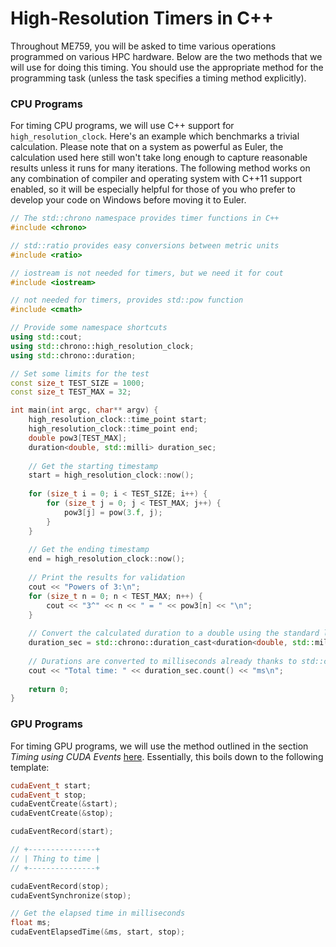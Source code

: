 # High-Resolution Timers in C++
Throughout ME759, you will be asked to time various operations programmed on various HPC hardware. Below are the two methods that we will use for doing this timing. You should use the appropriate method for the programming task (unless the task specifies a timing method explicitly).

### CPU Programs
For timing CPU programs, we will use C++ support for `high_resolution_clock`. Here's an example which benchmarks a trivial calculation. Please note that on a system as powerful as Euler, the calculation used here still won't take long enough to capture reasonable results unless it runs for many iterations. The following method works on any combination of compiler and operating system with C++11 support enabled, so it will be especially helpful for those of you who prefer to develop your code on Windows before moving it to Euler.

```C++
// The std::chrono namespace provides timer functions in C++
#include <chrono>

// std::ratio provides easy conversions between metric units
#include <ratio>

// iostream is not needed for timers, but we need it for cout
#include <iostream>

// not needed for timers, provides std::pow function
#include <cmath>

// Provide some namespace shortcuts
using std::cout;
using std::chrono::high_resolution_clock;
using std::chrono::duration;

// Set some limits for the test
const size_t TEST_SIZE = 1000;
const size_t TEST_MAX = 32;

int main(int argc, char** argv) {
    high_resolution_clock::time_point start;
    high_resolution_clock::time_point end;
    double pow3[TEST_MAX];
    duration<double, std::milli> duration_sec;
    
    // Get the starting timestamp
    start = high_resolution_clock::now();
    
    for (size_t i = 0; i < TEST_SIZE; i++) {
        for (size_t j = 0; j < TEST_MAX; j++) {
            pow3[j] = pow(3.f, j);
        }
    }
    
    // Get the ending timestamp
    end = high_resolution_clock::now();
    
    // Print the results for validation
    cout << "Powers of 3:\n";
    for (size_t n = 0; n < TEST_MAX; n++) {
        cout << "3^" << n << " = " << pow3[n] << "\n";
    }
    
    // Convert the calculated duration to a double using the standard library
    duration_sec = std::chrono::duration_cast<duration<double, std::milli>>(end - start);
    
    // Durations are converted to milliseconds already thanks to std::chrono::duration_cast
    cout << "Total time: " << duration_sec.count() << "ms\n";
    
    return 0;
}
```


### GPU Programs
For timing GPU programs, we will use the method outlined in the section _Timing using CUDA Events_ [here](https://devblogs.nvidia.com/how-implement-performance-metrics-cuda-cc/). Essentially, this boils down to the following template:
```C++
cudaEvent_t start;
cudaEvent_t stop;
cudaEventCreate(&start);
cudaEventCreate(&stop);

cudaEventRecord(start);

// +---------------+
// | Thing to time |
// +---------------+

cudaEventRecord(stop);
cudaEventSynchronize(stop);

// Get the elapsed time in milliseconds
float ms;
cudaEventElapsedTime(&ms, start, stop);
```
